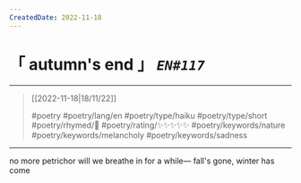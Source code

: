 ```yaml
---
CreatedDate: 2022-11-18
---
```

# &#12300; autumn's end &#12301; *`EN#117`*

---

> [[2022-11-18|18/11/22]]
> 
> #poetry 
> #poetry/lang/en 
> #poetry/type/haiku #poetry/type/short 
> #poetry/rhymed/🔴 
> #poetry/rating/✨✨✨✨✨ 
> #poetry/keywords/nature #poetry/keywords/melancholy #poetry/keywords/sadness 

---

no more petrichor
will we breathe in for a while—
fall's gone, winter has come